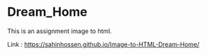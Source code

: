 # Dream_Home
This is an assignment image to html.

Link : https://sahinhossen.github.io/Image-to-HTML-Dream-Home/
